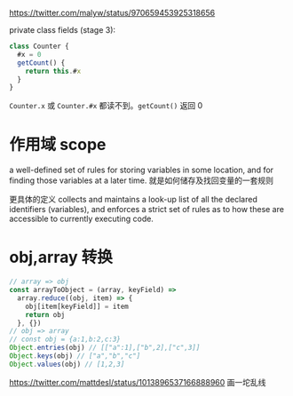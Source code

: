 https://twitter.com/malyw/status/970659453925318656

private class fields (stage 3):

```js
class Counter {
  #x = 0
  getCount() {
    return this.#x
  }
}
```

`Counter.x` 或 `Counter.#x` 都读不到。`getCount()` 返回 0

# 作用域 scope

a well-defined set of rules for storing variables in some location, and for finding those variables at a later time.
就是如何储存及找回变量的一套规则

更具体的定义
collects and maintains a look-up list of all the declared identifiers (variables), and enforces a strict set of rules as to how these are accessible to currently executing code.

# obj,array 转换

```js
// array => obj
const arrayToObject = (array, keyField) =>
  array.reduce((obj, item) => {
    obj[item[keyField]] = item
    return obj
  }, {})
// obj => array
// const obj = {a:1,b:2,c:3}
Object.entries(obj) // [["a":1],["b",2],["c",3]]
Object.keys(obj) // ["a","b","c"]
Object.values(obj) // [1,2,3]
```

https://twitter.com/mattdesl/status/1013896537166888960 画一坨乱线
